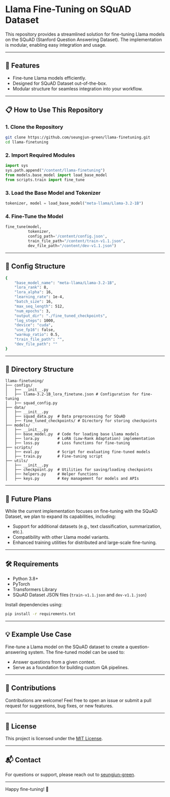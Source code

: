 # Llama Fine-Tuning on SQuAD Dataset

This repository provides a streamlined solution for fine-tuning Llama models on the SQuAD (Stanford Question Answering Dataset). The implementation is modular, enabling easy integration and usage.

---

## 🚀 Features

- Fine-tune Llama models efficiently.
- Designed for SQuAD Dataset out-of-the-box.
- Modular structure for seamless integration into your workflow.

---

## 📋 How to Use This Repository

### 1. Clone the Repository

```bash
git clone https://github.com/seungjun-green/llama-finetuning.git
cd llama-finetuning
```

### 2. Import Required Modules

```python
import sys
sys.path.append("/content/llama-finetuning")
from models.base_model import load_base_model
from scripts.train import fine_tune
```

### 3. Load the Base Model and Tokenizer

```python
tokenizer, model = load_base_model("meta-llama/Llama-3.2-1B")
```

### 4. Fine-Tune the Model

```python
fine_tune(model,
          tokenizer,
          config_path='/content/config.json',
          train_file_path="/content/train-v1.1.json",
          dev_file_path="/content/dev-v1.1.json")
```

---

## 📂 Config Structure
```bash
{
    "base_model_name": "meta-llama/Llama-3.2-1B",
    "lora_rank": 8,
    "lora_alpha": 16,
    "learning_rate": 1e-4,
    "batch_size": 16,
    "max_seq_length": 512,
    "num_epochs": 3,
    "output_dir": "./fine_tuned_checkpoints",
    "log_steps": 1000,
    "device": "cuda",
    "use_fp16": false,
    "warmup_ratio": 0.5,
    "train_file_path": "",
    "dev_file_path": ""
}
```

---
## 📂 Directory Structure

```
llama-finetuning/
├── configs/
│   ├── __init__.py
│   ├── llama-3.2-1B_lora_finetune.json # Configuration for fine-tuning
│   ├── squad_config.py
├── data/
│   ├── __init__.py
│   ├── squad_data.py  # Data preprocessing for SQuAD
│   ├── fine_tuned_checkpoints/ # Directory for storing checkpoints
├── models/
│   ├── __init__.py
│   ├── base_model.py  # Code for loading base Llama models
│   ├── lora.py        # LoRA (Low-Rank Adaptation) implementation
│   ├── loss.py        # Loss functions for fine-tuning
├── scripts/
│   ├── eval.py        # Script for evaluating fine-tuned models
│   ├── train.py       # Fine-tuning script
├── utils/
│   ├── __init__.py
│   ├── checkpoint.py  # Utilities for saving/loading checkpoints
│   ├── helpers.py     # Helper functions
│   ├── keys.py        # Key management for models and APIs
```

---

## 🔮 Future Plans

While the current implementation focuses on fine-tuning with the SQuAD Dataset, we plan to expand its capabilities, including:

- Support for additional datasets (e.g., text classification, summarization, etc.).
- Compatibility with other Llama model variants.
- Enhanced training utilities for distributed and large-scale fine-tuning.

---

## 🛠 Requirements

- Python 3.8+
- PyTorch
- Transformers Library
- SQuAD Dataset JSON files (`train-v1.1.json` and `dev-v1.1.json`)

Install dependencies using:

```bash
pip install -r requirements.txt
```

---

## 💡 Example Use Case

Fine-tune a Llama model on the SQuAD dataset to create a question-answering system. The fine-tuned model can be used to:

- Answer questions from a given context.
- Serve as a foundation for building custom QA pipelines.

---

## 🤝 Contributions

Contributions are welcome! Feel free to open an issue or submit a pull request for suggestions, bug fixes, or new features.

---

## 📄 License

This project is licensed under the [MIT License](LICENSE).

---

## 📬 Contact

For questions or support, please reach out to [seungjun-green](https://github.com/seungjun-green).

---

Happy fine-tuning! 🎉

